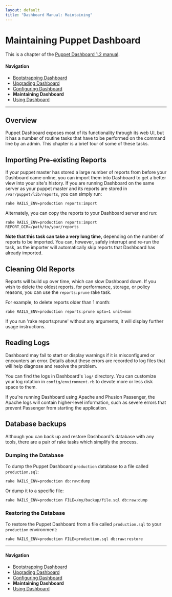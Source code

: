 ```yaml
---
layout: default
title: "Dashboard Manual: Maintaining"
---
```


Maintaining Puppet Dashboard
=====

This is a chapter of the [Puppet Dashboard 1.2 manual](./index.html).

#### Navigation

* [Bootstrapping Dashboard](./bootstrapping.html)
* [Upgrading Dashboard](./upgrading.html)
* [Configuring Dashboard](./configuring.html)
* **Maintaining Dashboard**
* [Using Dashboard](./using.html)

* * * 

Overview
--------

Puppet Dashboard exposes most of its functionality through its web UI, but it has a number of routine tasks that have to be performed on the command line by an admin. This chapter is a brief tour of some of these tasks.

Importing Pre-existing Reports
-----

If your puppet master has stored a large number of reports from before your Dashboard came online, you can import them into Dashboard to get a better view into your site's history. If you are running Dashboard on the same server as your puppet master and its reports are stored in `/var/puppet/lib/reports`, you can simply run:

    rake RAILS_ENV=production reports:import

Alternately, you can copy the reports to your Dashboard server and run:

    rake RAILS_ENV=production reports:import REPORT_DIR=/path/to/your/reports

**Note that this task can take a very long time,** depending on the number of reports to be imported. You can, however, safely interrupt and re-run the task, as the importer will automatically skip reports that Dashboard has already imported. 

Cleaning Old Reports
----------------

Reports will build up over time, which can slow Dashboard down. If you wish to delete the oldest reports, for performance, storage, or policy reasons, you can use the `reports:prune` rake task. 

For example, to delete reports older than 1 month:

    rake RAILS_ENV=production reports:prune upto=1 unit=mon

If you run 'rake reports:prune' without any arguments, it will display further usage instructions.

Reading Logs
---------

Dashboard may fail to start or display warnings if it is misconfigured or encounters an error. Details about these errors are recorded to log files that will help diagnose and resolve the problem.

You can find the logs in Dashboard's `log/` directory. You can customize your log rotation in `config/environment.rb` to devote more or less disk space to them.

If you're running Dashboard using Apache and Phusion Passenger, the Apache logs will contain higher-level information, such as severe errors that prevent Passenger from starting the application. 

Database backups
----------------

Although you can back up and restore Dashboard's database with any tools, there are a pair of rake tasks which simplify the process. 

### Dumping the Database

To dump the Puppet Dashboard `production` database to a file called `production.sql`:

    rake RAILS_ENV=production db:raw:dump

Or dump it to a specific file:

    rake RAILS_ENV=production FILE=/my/backup/file.sql db:raw:dump

### Restoring the Database

To restore the Puppet Dashboard from a file called `production.sql` to your `production` environment:

    rake RAILS_ENV=production FILE=production.sql db:raw:restore


* * * 

#### Navigation

* [Bootstrapping Dashboard](./bootstrapping.html)
* [Upgrading Dashboard](./upgrading.html)
* [Configuring Dashboard](./configuring.html)
* **Maintaining Dashboard**
* [Using Dashboard](./using.html)
